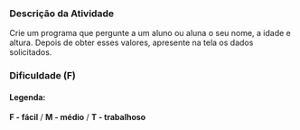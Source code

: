 ### Descrição da Atividade
Crie um programa que pergunte a um aluno ou aluna o seu nome, a idade e altura. Depois de obter esses valores, apresente na tela os dados solicitados.

### Dificuldade (F)

#### **Legenda:**
**F - fácil** / **M - médio** / **T - trabalhoso**